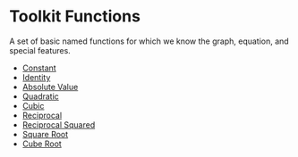 # Toolkit Functions

A set of basic named functions for which we know the graph, equation,
and special features.

- [Constant](constant-function)
- [Identity](identity-function)
- [Absolute Value](absolute-value-function)
- [Quadratic](quadratic-function)
- [Cubic](cubic-function)
- [Reciprocal](reciprocal-function)
- [Reciprocal Squared](reciprocal-squared-function)
- [Square Root](square-root-function)
- [Cube Root](cube-root-function)

